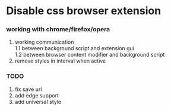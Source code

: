 # Disable css browser extension
### working with chrome/firefox/opera

1. working communication   
    1.1 between background script and extension gui  
    1.2 between browser content modifier and background script
2. remove styles in interval when active

### TODO
1. fix save url
2. add edge support
3. add universal style

